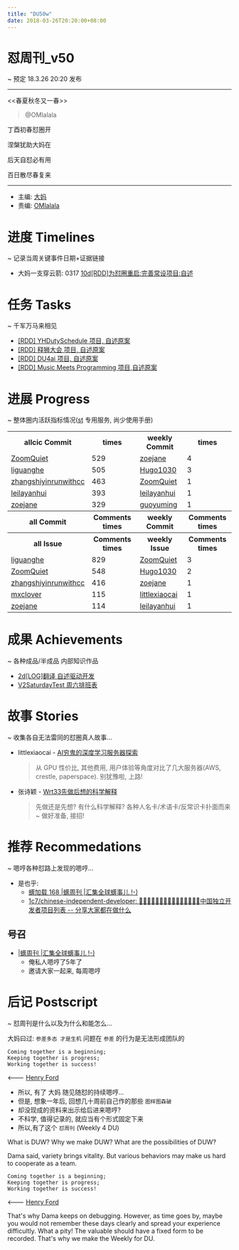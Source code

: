 ```yaml
---
title: "DU50w"
date: 2018-03-26T20:20:00+08:00
---
```


# 怼周刊_v50
~ 预定 18.3.26 20:20 发布

-----------------------------------------

<<春夏秋冬又一春>>
				
> @OMlalala

丁酉初春怼圈开

涅槃犹助大妈在

后天自怼必有用

百日散尽春复来

-----------------------------------------

- 主编: [大妈](http://du.zoomquiet.io/2014-02/ac0-zq/)
- 责编: [OMlalala](https://github.com/OMlalala)

# 进度 Timelines
~ 记录当周关键事件日期+证据链接
- 大妈一支穿云箭: 0317 [10d[RDD]为怼圈重启:完善常设项目:自述](https://github.com/DebugUself/du4proto/issues/357)

# 任务 Tasks
~ 千军万马来相见
- [[RDD] YHDutySchedule 项目, 自述原案](https://github.com/DebugUself/du4proto/issues/360)
- [[RDD] 释狮大会 项目, 自述原案](https://github.com/DebugUself/du4proto/issues/361)
- [[RDD] DU4ai 项目, 自述原案](https://github.com/DebugUself/du4proto/issues/362)
- [[RDD] Music Meets Programming 项目,自述原案](https://github.com/DebugUself/du4proto/issues/363)


# 进展 Progress
~ 整体圈内活跃指标情况([st](https://github.com/DebugUself/du4proto/tree/DU_tools/st) 专用服务, 尚少使用手册)
<table>
<tr><th>allcic Commit</th><th> times</th><th>weekly Commit</th><th> times</th></tr>
<tr><td>
            <a href='http://github.com/ZoomQuiet'>ZoomQuiet</a></td><td>529</td>
        <td>
            <a href='http://github.com/zoejane'>zoejane</a></td><td>4</td>
            
<tr><td>
            <a href='http://github.com/liguanghe'>liguanghe</a></td><td>505</td>
        <td>
            <a href='http://github.com/Hugo1030'>Hugo1030</a></td><td>3</td>
            
<tr><td>
            <a href='http://github.com/zhangshiyinrunwithcc'>zhangshiyinrunwithcc</a></td><td>463</td>
        <td>
            <a href='http://github.com/ZoomQuiet'>ZoomQuiet</a></td><td>1</td>
            
<tr><td>
            <a href='http://github.com/leilayanhui'>leilayanhui</a></td><td>393</td>
        <td>
            <a href='http://github.com/leilayanhui'>leilayanhui</a></td><td>1</td>
            
<tr><td>
            <a href='http://github.com/zoejane'>zoejane</a></td><td>329</td>
        <td>
            <a href='http://github.com/guoyuming'>guoyuming</a></td><td>1</td>
            
<tr><th>all Commit </th><th>Comments times</th><th>weekly Commit</th><th>Comments times</th></tr>
<tr><th>all Issue </th><th>Comments times</th><th>weekly Issue</th><th>Comments times</th></tr>
<tr><td>
            <a href='http://github.com/liguanghe'>liguanghe</a></td><td>829</td>
        <td>
            <a href='http://github.com/ZoomQuiet'>ZoomQuiet</a></td><td>3</td>
            
<tr><td>
            <a href='http://github.com/ZoomQuiet'>ZoomQuiet</a></td><td>548</td>
        <td>
            <a href='http://github.com/Hugo1030'>Hugo1030</a></td><td>2</td>
            
<tr><td>
            <a href='http://github.com/zhangshiyinrunwithcc'>zhangshiyinrunwithcc</a></td><td>416</td>
        <td>
            <a href='http://github.com/zoejane'>zoejane</a></td><td>1</td>
            
<tr><td>
            <a href='http://github.com/mxclover'>mxclover</a></td><td>115</td>
        <td>
            <a href='http://github.com/littlexiaocai'>littlexiaocai</a></td><td>1</td>
            
<tr><td>
            <a href='http://github.com/zoejane'>zoejane</a></td><td>114</td>
        <td>
            <a href='http://github.com/leilayanhui'>leilayanhui</a></td><td>1</td>
            
</table>


# 成果 Achievements
~ 各种成品/半成品 内部知识作品
- [2d[LOG]翻译 自述驱动开发](https://github.com/DebugUself/du4proto/issues/359)
- [V2SaturdayTest 周六排班表](https://github.com/DebugUself/du4proto/blob/YHDutySchedule/ipynb/V2SaturdayTest.ipynb)

# 故事 Stories
~ 收集各自无法雷同的怼圈真人故事...
- littlexiaocai - [AI穷鬼的深度学习服务器探索](https://github.com/littlexiaocai/deaplearning/blob/master/FashionAI/AI%E7%A9%B7%E9%AC%BC%E7%9A%84%E6%B7%B1%E5%BA%A6%E5%AD%A6%E4%B9%A0%E6%9C%8D%E5%8A%A1%E5%99%A8%E6%8E%A2%E7%B4%A2.md)
	> 从 GPU 性价比, 其他费用, 用户体验等角度对比了几大服务器(AWS, crestle, paperspace). 
	别犹豫啦, 上路!
- 张诗颖 - [Wrt33先做后想的科学解释](http://zhangshiying.in/2018/03/20/Wrt33/)
	> 先做还是先想? 有什么科学解释? 各种人名卡/术语卡/反常识卡扑面而来~ 
	做好准备, 接招! 


# 推荐 Recommedations
~ 嗯哼各种怼路上发现的嗯哼...

- 是也乎:
    + [蠎加载 168 |蠎周刊 |汇集全球蠎事儿 !-)](http://weekly.pychina.org/importpython/importpython-168.html)
    + [1c7/chinese-independent-developer: 👩🏿‍💻👨🏾‍💻👩🏼‍💻👨🏽‍💻👩🏻‍💻中国独立开发者项目列表 -- 分享大家都在做什么](https://github.com/1c7/chinese-independent-developer)

## 号召

- [|蠎周刊 |汇集全球蠎事儿 !-)](http://weekly.pychina.org/archives.html)
    + 俺私人嗯哼了5年了
    + 邀请大家一起来, 每周嗯哼


# 后记 Postscript
~ 怼周刊是什么以及为什么和能怎么...

大妈曰过: `参差多态 才是生机`
问题在 `参差` 的行为是无法形成团队的

	Coming together is a beginning; 
	Keeping together is progress; 
	Working together is success!

<--- [Henry Ford](https://www.brainyquote.com/quotes/quotes/h/henryford121997.html)

- 所以, 有了 大妈 随见随怼的持续嗯哼...
- 但是, 想象一年后, 回想几十周前自己作的那些 `图样图森破` 
- 却没现成的资料来出示给后进来嗯哼?
- 不科学, 值得记录的, 就应当有个形式固定下来
- 所以,有了这个 `怼周刊` (Weekly 4 DU)

What is DUW?
Why we make DUW?
What are the possibilities of DUW?

Dama said, variety brings vitality.
But various behaviors may make us hard to cooperate as a team.

	Coming together is a beginning; 
	Keeping together is progress; 
	Working together is success!

<--- [Henry Ford](https://www.brainyquote.com/quotes/quotes/h/henryford121997.html)

That's why Dama keeps on debugging.
However, as time goes by, maybe you would not remember these days clearly and spread your experience difficultly.
What a pity!
The valuable should have a fixed form to be recorded.
That's why we make the Weekly for DU.



